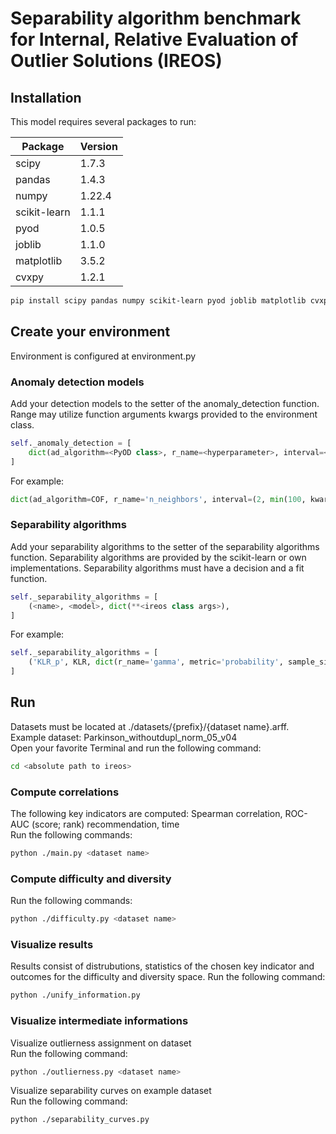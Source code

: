 # Separability algorithm benchmark for Internal, Relative Evaluation of Outlier Solutions (IREOS)
## Installation
This model requires several packages to run:


| Package         | Version |
|-----------------|---------|
| scipy           | 1.7.3   |
| pandas          | 1.4.3   |
| numpy           | 1.22.4  |
| scikit-learn    | 1.1.1   |
| pyod            | 1.0.5   |
| joblib          | 1.1.0   |
| matplotlib      | 3.5.2   |
| cvxpy           | 1.2.1   |

```sh
pip install scipy pandas numpy scikit-learn pyod joblib matplotlib cvxpy
```

## Create your environment
Environment is configured at environment.py
### Anomaly detection models
Add your detection models to the setter of the anomaly_detection function. Range may utilize function arguments kwargs provided to the environment class. 
``` python
self._anomaly_detection = [
    dict(ad_algorithm=<PyOD class>, r_name=<hyperparameter>, interval=<range>),
]
```
For example: 
``` python
dict(ad_algorithm=COF, r_name='n_neighbors', interval=(2, min(100, kwargs['n_samples']))),
```


### Separability algorithms
Add your separability algorithms to the setter of the separability algorithms function. 
Separability algorithms are provided by the scikit-learn or own implementations. Separability algorithms
must have a decision and a fit function. 
``` python
self._separability_algorithms = [
    (<name>, <model>, dict(**<ireos class args>),
]
```
For example:
``` python
self._separability_algorithms = [
    ('KLR_p', KLR, dict(r_name='gamma', metric='probability', sample_size=100, c_args=dict(kernel='rbf', C=100, ))),
]
```

## Run
Datasets must be located at ./datasets/{prefix}/{dataset name}.arff.<br />
Example dataset: Parkinson_withoutdupl_norm_05_v04 <br />
Open your favorite Terminal and run the following command:
```sh
cd <absolute path to ireos>
```
### Compute correlations
The following key indicators are computed: Spearman correlation, ROC-AUC (score; rank) recommendation, time<br />
Run the following commands:
```sh
python ./main.py <dataset name>
```
### Compute difficulty and diversity
Run the following commands:
```sh
python ./difficulty.py <dataset name>
```
### Visualize results
Results consist of distrubutions, statistics of the chosen key indicator and
outcomes for the difficulty and diversity space.
Run the following command:
```sh
python ./unify_information.py
```
### Visualize intermediate informations
Visualize outlierness assignment on dataset<br />
Run the following command:
```sh
python ./outlierness.py <dataset name>
```
Visualize separability curves on example dataset<br />
Run the following command:
```sh
python ./separability_curves.py 
```
